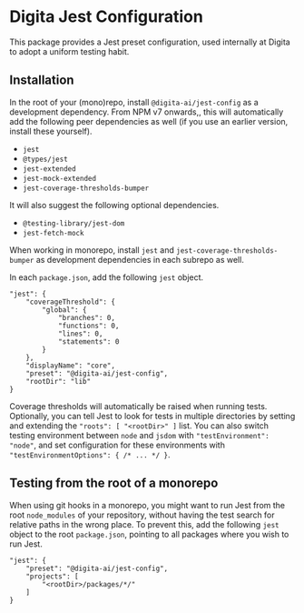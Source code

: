 
# Digita Jest Configuration

This package provides a Jest preset configuration, used internally at Digita to adopt a uniform testing habit.

## Installation

In the root of your (mono)repo, install `@digita-ai/jest-config` as a development dependency. From NPM v7 onwards,, this will automatically add the following peer dependencies as well (if you use an earlier version, install these yourself). 

- `jest`
- `@types/jest`
- `jest-extended`
- `jest-mock-extended`
- `jest-coverage-thresholds-bumper`

It will also suggest the following optional dependencies.

- `@testing-library/jest-dom`
- `jest-fetch-mock`

When working in monorepo, install `jest` and `jest-coverage-thresholds-bumper` as development dependencies in each subrepo as well.

In each `package.json`, add the following `jest` object.

```
"jest": {
    "coverageThreshold": {
        "global": {
            "branches": 0,
            "functions": 0,
            "lines": 0,
            "statements": 0
        }
    },
    "displayName": "core",
    "preset": "@digita-ai/jest-config",
    "rootDir": "lib"
}
```

Coverage thresholds will automatically be raised when running tests. Optionally, you can tell Jest to look for tests in multiple directories by setting and extending the `"roots": [ "<rootDir>" ]` list. You can also switch testing environment between `node` and `jsdom` with `"testEnvironment": "node"`, and set configuration for these environments with `"testEnvironmentOptions": { /* ... */ }`.

## Testing from the root of a monorepo

When using git hooks in a monorepo, you might want to run Jest from the root `node_modules` of your repository, without having the test search for relative paths in the wrong place. To prevent this, add the following `jest` object to the root `package.json`, pointing to all packages where you wish to run Jest.

```
"jest": {
    "preset": "@digita-ai/jest-config",
    "projects": [
        "<rootDir>/packages/*/"
    ]
}
```